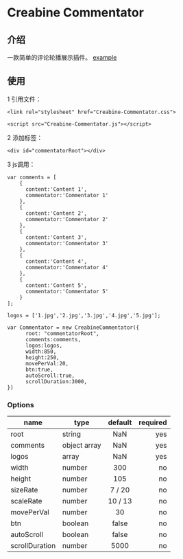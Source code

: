 # Creabine Commentator
## 介绍
一款简单的评论轮播展示插件。 [example](http://creabine.info/mywebsite/demo/Creabine-Commentator.html)
## 使用
1 引用文件：

`<link rel="stylesheet" href="Creabine-Commentator.css">`

`<script src="Creabine-Commentator.js"></script> `
    
2 添加标签：

`<div id="commentatorRoot"></div>`

3 js调用：

```
var comments = [
    {
      content:'Content 1',
      commentator:'Commentator 1'
    },
    {
      content:'Content 2',
      commentator:'Commentator 2'
    },
    {
      content:'Content 3',
      commentator:'Commentator 3'
    },
    {
      content:'Content 4',
      commentator:'Commentator 4'
    },
    {
      content:'Content 5',
      commentator:'Commentator 5'
    }
];

logos = ['1.jpg','2.jpg','3.jpg','4.jpg','5.jpg'];

var Commentator = new CreabineCommentator({
      root: "commentatorRoot",
      comments:comments,
      logos:logos,
      width:850,
      height:250,
      movePerVal:20,
      btn:true,
      autoScroll:true,
      scrollDuration:3000,
})
```

### Options
| name          | type         | default         | required   |
| --------      | ---------    |:----------:     | ----------:| 
| root          | string       | NaN             |  yes       |
| comments      | object array | NaN             |  yes       |
| logos         | array    	   | NaN             |  yes       |
| width         | number 	   | 300             |  no        |
| height        | number       | 105             |  no        |
| sizeRate		| number       | 7 / 20          |  no        |
| scaleRate	    | number       | 10 / 13         |  no        |
| movePerVal	| number       | 30              |  no        |
| btn	    	| boolean      | false           |  no        |
| autoScroll	| boolean      | false           |  no        |
| scrollDuration| number       | 5000            |  no        |
